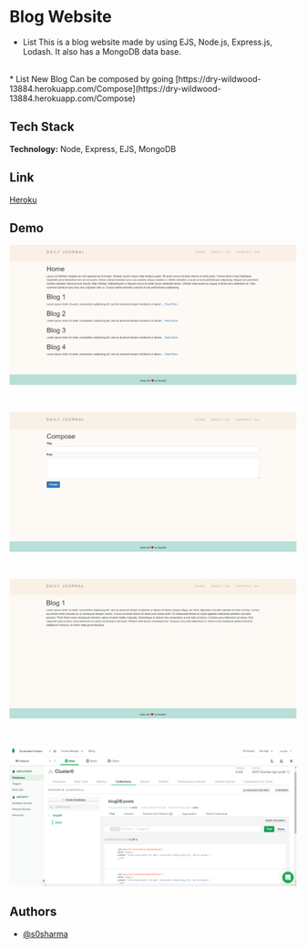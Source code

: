 
# Blog Website

* List This is a blog website made by using EJS, Node.js, Express.js, Lodash. It also has a MongoDB data base.
<br>
* List New Blog Can be composed by going [https://dry-wildwood-13884.herokuapp.com/Compose](https://dry-wildwood-13884.herokuapp.com/Compose)


## Tech Stack

**Technology:** Node, Express, EJS, MongoDB

  
## Link

[Heroku](https://dry-wildwood-13884.herokuapp.com/)

## Demo
![Blog](Images/Blog-Img.png)

<br>

![Compose](Images/blog-comose.png)

<br>

![Post](Images/blog1img.png)

<br>

![DataBase](Images/BlogDB-img.png)

  
## Authors

- [@s0sharma](https://github.com/s0sharma)

  
